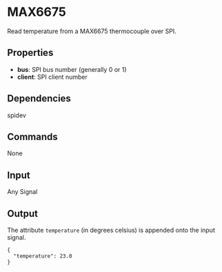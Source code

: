 MAX6675
=======

Read temperature from a MAX6675 thermocouple over SPI.

Properties
--------------

-   **bus**: SPI bus number (generally 0 or 1)
-   **client**: SPI client number

Dependencies
------------
spidev

Commands
--------
None

Input
-------
Any Signal

Output
------
The attribute `temperature` (in degrees celsius) is appended onto the input signal.

```
{
  "temperature": 23.0
}
```

